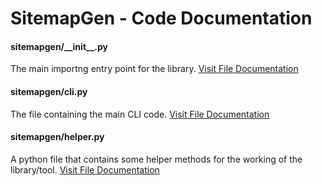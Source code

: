 # SitemapGen - Code Documentation


#### sitemapgen/\_\_init__.py
The main importng entry point for the library. [Visit File Documentation](sitemapgen/__init__.md)
#### sitemapgen/cli.py
The file containing the main CLI code. [Visit File Documentation](sitemapgen/cli.md)
#### sitemapgen/helper.py
A python file that contains some helper methods for the working of the library/tool. [Visit File Documentation](sitemapgen/helper.md)